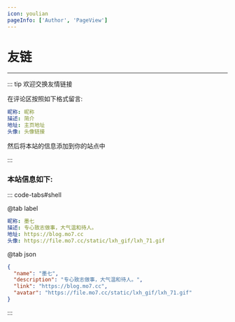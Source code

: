 ```yaml
---
icon: youlian
pageInfo: ['Author', 'PageView']
---
```


# 友链

<VPCard
  title="墨七"
  desc="专心致志做事，大气温和待人。"
  logo="https://file.mo7.cc/static/lxh_gif/lxh_71.gif"
  link="https://blog.mo7.cc"
/>

<VPCard
  title="夜猫君"
  desc="专心致志做事，大气温和待人。"
  logo="https://cdn.jsdelivr.net/gh/20000428/PictureBed//img/yemaojun.jpg"
  link="https://www.yemaojun.top/"
/>

<!-- <VPCard
  title="Bing🐣"
  desc="鱼跃此时海 花开彼岸天。"
  logo="https://liubing.me/logo.svg"
  link="https://liubing.me"
/>

<VPCard
  title="AI悦创"
  desc="浅者见浅，深者见深——黄家宝。"
  logo="https://bornforthis.cn/aiyc.svg"
  link="https://bornforthis.cn"
/>

<VPCard
  title="叉叉白"
  desc="菜鸡程序员"
  logo="https://blog.xxwhite.com/assets/img/avatar.jpg"
  link="https://blog.xxwhite.com"
/>

<VPCard
  title="测试猿全栈知识体系"
  desc="质量是1到100的事情！"
  logo="https://testyuan1024.com/avatar.png"
  link="https://testyuan1024.com"
/>

<VPCard
  title="CoderChen"
  desc="这里是CK的小世界!"
  logo="https://imgtable.oss-cn-chengdu.aliyuncs.com/img/ECC5A66FD27C9118F1B57C4451B3B045.jpg"
  link="http://ckblogs.cn"
/>

<VPCard
  title="Salvely"
  desc="Salvely"
  logo="https://salvely.github.io/logo.svg"
  link="https://salvely.github.io"
/>

<VPCard
  title="JavaQuan"
  desc="一只爱折腾的攻城狮"
  logo="https://javaquan.cn/img/logo.png"
  link="https://javaquan.cn"
/> -->

---

::: tip 欢迎交换友情链接

在评论区按照如下格式留言:

```yaml
昵称: 昵称
描述: 简介
地址: 主页地址
头像: 头像链接
```

然后将本站的信息添加到你的站点中

:::

### 本站信息如下:

::: code-tabs#shell

@tab label

```yaml
昵称: 墨七
描述: 专心致志做事，大气温和待人。
地址: https://blog.mo7.cc
头像: https://file.mo7.cc/static/lxh_gif/lxh_71.gif
```

@tab json

```json
{
  "name": "墨七",
  "description": "专心致志做事，大气温和待人。",
  "link": "https://blog.mo7.cc",
  "avatar": "https://file.mo7.cc/static/lxh_gif/lxh_71.gif"
}
```

:::
